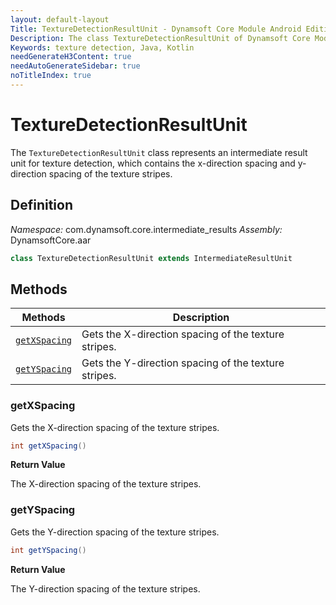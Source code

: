 ```yaml
---
layout: default-layout
Title: TextureDetectionResultUnit - Dynamsoft Core Module Android Edition API Reference
Description: The class TextureDetectionResultUnit of Dynamsoft Core Module represents an intermediate result unit for texture detection, which contains the x-direction spacing and y-direction spacing of the texture stripes.
Keywords: texture detection, Java, Kotlin
needGenerateH3Content: true
needAutoGenerateSidebar: true
noTitleIndex: true
---
```


# TextureDetectionResultUnit

The `TextureDetectionResultUnit` class represents an intermediate result unit for texture detection, which contains the x-direction spacing and y-direction spacing of the texture stripes.

## Definition

*Namespace:* com.dynamsoft.core.intermediate_results
*Assembly:* DynamsoftCore.aar

```java
class TextureDetectionResultUnit extends IntermediateResultUnit
```

## Methods

| Methods | Description |
| ------- | ----------- |
| [`getXSpacing`](#getxspacing) | Gets the X-direction spacing of the texture stripes. |
| [`getYSpacing`](#getyspacing) | Gets the Y-direction spacing of the texture stripes. |

### getXSpacing

Gets the X-direction spacing of the texture stripes.

```java
int getXSpacing()
```

**Return Value**

The X-direction spacing of the texture stripes.

### getYSpacing

Gets the Y-direction spacing of the texture stripes.

```java
int getYSpacing()
```

**Return Value**

The Y-direction spacing of the texture stripes.
